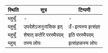 | स्थिति | सूत्र | टिप्पणी |
| ----- | ------- | ------ |
| म्लुचुँ | - | - |
| म्लुचुँ | उपदेशेऽजनुनासिक इत् | उँ-इत्यस्य इत्संज्ञा |
| म्लुचुँ | शेषात् कर्तरि परस्मैपदम् | इति परस्मैपदम् |
| म्लुच् | तस्य लोपः | इत्संज्ञकस्य लोपः |
